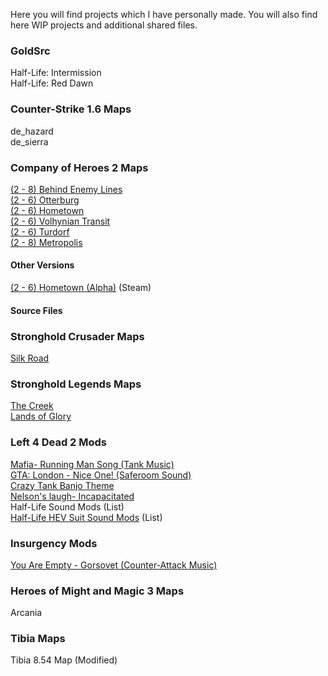 Here you will find projects which I have personally made. You will also find here WIP projects and additional shared files.
### GoldSrc
Half-Life: Intermission<br/>
Half-Life: Red Dawn

### Counter-Strike 1.6 Maps

de_hazard<br/>
de_sierra

### Company of Heroes 2 Maps

[(2 - 8) Behind Enemy Lines](https://steamcommunity.com/sharedfiles/filedetails/?id=530163440)<br/>
[(2 - 6) Otterburg](https://steamcommunity.com/sharedfiles/filedetails/?id=760521635)<br/>
[(2 - 6) Hometown](https://steamcommunity.com/sharedfiles/filedetails/?id=943145481)<br/>
[(2 - 6) Volhynian Transit](https://steamcommunity.com/sharedfiles/filedetails/?id=1250754845)<br/>
[(2 - 6) Turdorf](https://steamcommunity.com/sharedfiles/filedetails/?id=1269540437)<br/>
[(2 - 8) Metropolis](https://steamcommunity.com/sharedfiles/filedetails/?id=1775503602)<br/>

#### Other Versions

[(2 - 6) Hometown (Alpha)](https://steamcommunity.com/sharedfiles/filedetails/?id=761043435/) (Steam) <br/>

#### Source Files

### Stronghold Crusader Maps

[Silk Road](shc001.html)<br/>

### Stronghold Legends Maps

[The Creek](https://steamcommunity.com/sharedfiles/filedetails/?id=1134821287)<br/>
[Lands of Glory](https://steamcommunity.com/sharedfiles/filedetails/?id=1588275430)<br/>

### Left 4 Dead 2 Mods

[Mafia- Running Man Song (Tank Music)](https://steamcommunity.com/sharedfiles/filedetails/?id=233850949)<br/>
[GTA: London - Nice One! (Saferoom Sound)](https://steamcommunity.com/sharedfiles/filedetails/?id=233935595)<br/>
[Crazy Tank Banjo Theme](https://steamcommunity.com/sharedfiles/filedetails/?id=235844765)<br/>
[Nelson's laugh- Incapacitated](https://steamcommunity.com/sharedfiles/filedetails/?id=1309927990)<br/>
Half-Life Sound Mods (List)<br/>
[Half-Life HEV Suit Sound Mods](https://steamcommunity.com/sharedfiles/filedetails/?id=1481675199) (List)<br/>

### Insurgency Mods

[You Are Empty - Gorsovet (Counter-Attack Music)](https://steamcommunity.com/sharedfiles/filedetails/?id=1546299757)<br/>

### Heroes of Might and Magic 3 Maps

Arcania

### Tibia Maps

Tibia 8.54 Map (Modified)<br/>
